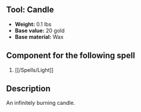 ## Tool: Candle

- **Weight:** 0.1 lbs
- **Base value:** 20 gold
- **Base material:** Wax

## Component for the following spell

1. [[/Spells/Light]]

## Description

An infinitely burning candle.
